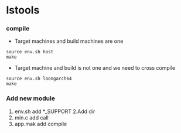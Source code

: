 # lstools

### compile

- Target machines and build machines are one
```
source env.sh host
make
```
- Target machine and build is not one and we need to cross compile
```
source env.sh loongarch64
make
```

### Add new module
1. env.sh add *_SUPPORT
2.Add dir
3. min.c add call
4. app.mak add compile
